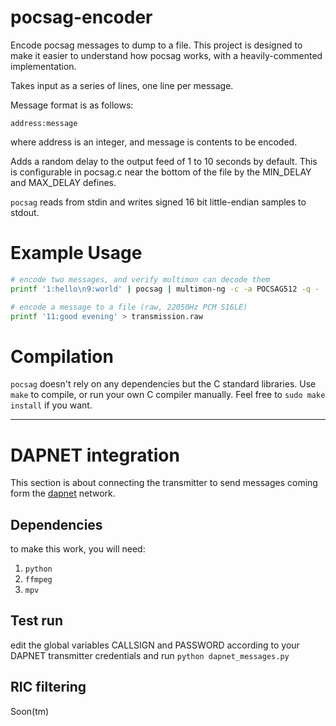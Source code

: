 # pocsag-encoder

Encode pocsag messages to dump to a file. This project is designed to make it
easier to understand how pocsag works, with a heavily-commented implementation.

Takes input as a series of lines, one line per message.

Message format is as follows:

```
address:message
```

where address is an integer, and message is contents to be encoded.

Adds a random delay to the output feed of 1 to 10 seconds by default. This
is configurable in pocsag.c near the bottom of the file by the MIN\_DELAY and
MAX\_DELAY defines.

`pocsag` reads from stdin and writes signed 16 bit little-endian samples to stdout.


# Example Usage

```bash
# encode two messages, and verify multimon can decode them
printf '1:hello\n9:world' | pocsag | multimon-ng -c -a POCSAG512 -q -

# encode a message to a file (raw, 22050Hz PCM S16LE)
printf '11:good evening' > transmission.raw
```

# Compilation

`pocsag` doesn't rely on any dependencies but the C standard libraries. Use
`make` to compile, or run your own C compiler manually. Feel free to
`sudo make install` if you want.

---
# DAPNET integration
This section is about connecting the transmitter to send messages coming form the [dapnet](http://hampager.de) network.

## Dependencies
to make this work, you will need:
1. `python`
2. `ffmpeg`
3. `mpv`
## Test run
edit the global variables CALLSIGN and PASSWORD according to your DAPNET transmitter credentials and run `python dapnet_messages.py`
## RIC filtering
Soon(tm)
